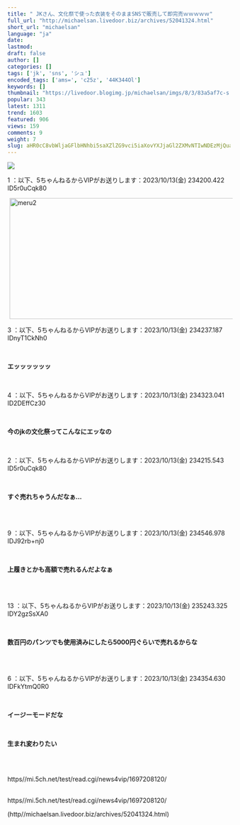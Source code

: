 ```yaml
---
title: " JKさん、文化祭で使った衣装をそのままSNSで販売して即完売ｗｗｗｗｗ"
full_url: "http://michaelsan.livedoor.biz/archives/52041324.html"
short_url: "michaelsan"
language: "ja"
date: 
lastmod: 
draft: false
author: []
categories: []
tags: ['jk', 'sns', 'シュ']
encoded_tags: ['ams=', 'c25z', '44K344Ol']
keywords: []
thumbnail: "https://livedoor.blogimg.jp/michaelsan/imgs/8/3/83a5af7c-s.jpg"
popular: 343
latest: 1311
trend: 1603
featured: 906
views: 159
comments: 9
weight: 7
slug: aHR0cC8vbWljaGFlbHNhbi5saXZlZG9vci5iaXovYXJjaGl2ZXMvNTIwNDEzMjQuaHRtbA==
---
```


![](https://livedoor.blogimg.jp/michaelsan/imgs/8/3/83a5af7c-s.jpg)

<div><p>1 ：以下、5ちゃんねるからVIPがお送りします：2023/10/13(金) 234200.422 ID5r0uCqk80</p><a href='https//livedoor.blogimg.jp/michaelsan/imgs/3/d/3df6f348.jpg' title='meru2' target='_blank'><img src='https//livedoor.blogimg.jp/michaelsan/imgs/3/d/3df6f348-s.jpg' width='680' height='273' border='0' alt='meru2' hspace='5' class='pict'></a><br><p>3 ：以下、5ちゃんねるからVIPがお送りします：2023/10/13(金) 234237.187 IDnyT1CkNh0</p><br><b><p>エッッッッッッ </p></b><br><p>4 ：以下、5ちゃんねるからVIPがお送りします：2023/10/13(金) 234323.041 ID2DEffCz30</p><br><b><p>今のjkの文化祭ってこんなにエッなの </p></b><br><p>2 ：以下、5ちゃんねるからVIPがお送りします：2023/10/13(金) 234215.543 ID5r0uCqk80</p><br><b><p>すぐ売れちゃうんだなぁ… </p><br></b><br><p>9 ：以下、5ちゃんねるからVIPがお送りします：2023/10/13(金) 234546.978 IDJ92rb+nj0</p><br><b><p>上履きとかも高額で売れるんだよなぁ </p><br></b><br><p>13 ：以下、5ちゃんねるからVIPがお送りします：2023/10/13(金) 235243.325 IDY2gzSsXA0</p><br><b><p>数百円のパンツでも使用済みにしたら5000円ぐらいで売れるからな </p><br></b><br><p>6 ：以下、5ちゃんねるからVIPがお送りします：2023/10/13(金) 234354.630 IDFkYtmQ0R0</p><br><p><b><p>イージーモードだな</p></b></p><p><b><p><br></p></b></p><p><b><p>生まれ変わりたい <br></p></b></p><p><b><p><br></p></b></p><br>https//mi.5ch.net/test/read.cgi/news4vip/1697208120/<br><br clear='all'> <p id='a6850dc6aefc0d5bbff2bea180d92d89'> </p> <p id='a6850dc6aefc0d5bbff2bea180d92d89'> </p> <p class='alistcloud-container-6795'></p> <p>https//mi.5ch.net/test/read.cgi/news4vip/1697208120/</p></div>

(http//michaelsan.livedoor.biz/archives/52041324.html)

